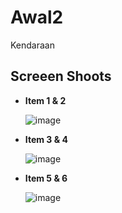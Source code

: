 # Awal2
Kendaraan

## Screeen Shoots

- **Item 1 & 2**
  
  ![image](https://github.com/Blizzard03/Awal2/assets/99153189/861ee295-c8ab-4797-b32e-cb2787669663)

- **Item 3 & 4**

   ![image](https://github.com/Blizzard03/Awal2/assets/99153189/967a5098-e2c3-4df0-9351-bea40e070e4a)

- **Item 5 & 6**

  ![image](https://github.com/Blizzard03/Awal2/assets/99153189/2365e0b0-37e1-47db-b061-375f6883af87)


